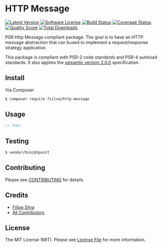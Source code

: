 # HTTP Message

[![Latest Version](https://img.shields.io/github/release/silvamfilipe/http-message.svg?style=flat-square)](https://github.com/silvamfilipe/http-message/releases)
[![Software License](https://img.shields.io/badge/license-MIT-brightgreen.svg?style=flat-square)](LICENSE.md)
[![Build Status](https://img.shields.io/travis/silvamfilipe/http-message/master.svg?style=flat-square)](https://travis-ci.org/silvamfilipe/http-message)
[![Coverage Status](https://img.shields.io/scrutinizer/coverage/g/silvamfilipe/http-message.svg?style=flat-square)](https://scrutinizer-ci.com/g/silvamfilipe/http-message/code-structure)
[![Quality Score](https://img.shields.io/scrutinizer/g/silvamfilipe/http-message.svg?style=flat-square)](https://scrutinizer-ci.com/g/silvamfilipe/http-message)
[![Total Downloads](https://img.shields.io/packagist/dt/silvamfilipe/http-message.svg?style=flat-square)](https://packagist.org/packages/silvamfilipe/http-message)

PSR Http Message compliant package. The goal is to have an HTTP message abstraction
that can bused to implement a request/response strategy application.

This package is compliant with PSR-2 code standards and PSR-4 autoload standards. It
also applies the [semantic version 2.0.0](http://semver.org) specification.

## Install

Via Composer

``` bash
$ composer require fsilva/http-message
```

## Usage

``` php
// ToDo
```

## Testing

``` bash
$ vendor/bin/phpunit
```

## Contributing

Please see [CONTRIBUTING](https://github.com/silvamfilipe/http-message/blob/master/CONTRIBUTING.md) for details.

## Credits

- [Filipe Silva](https://github.com/silvamfilipe)
- [All Contributors](https://github.com/silvamfilipe/http-message/contributors)

## License

The MIT License (MIT). Please see [License File](LICENSE.md) for more information.

